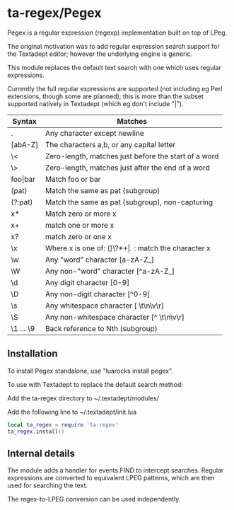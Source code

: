 ta-regex/Pegex
==============

Pegex is a regular expression (regexp) implementation built on top of LPeg.

The original motivation was to add regular expression search support for
the Textadept editor; however the underlying engine is generic.

This module replaces the default text search with one which uses regular
expressions.

Currently the full regular expressions are supported (not including eg Perl
extensions, though some are planned); this is more than the subset supported
natively in Textadept (which eg don't include "|").

| Syntax | Matches |
|--------|---------|
| .      | Any character except newline |
| [abA-Z]| The characters a,b, or any capital letter |
| \\<     | Zero-length, matches just before the start of a word |
| \\>     | Zero-length, matches just after the end of a word |
| foo&#124;bar      | Match foo or bar |
| (pat)  | Match the same as pat (subgroup) |
| (?:pat)  | Match the same as pat (subgroup), non-capturing |
| x*     | Match zero or more x |
| x+     | match one or more x |
| x?     | match zero or one x |
| \\x     | Where x is one of: ()\\?*+&#124;. : match the character x |
| \\w     | Any "word" character [a-zA-Z_] |
| \\W     | Any non-"word" character [^a-zA-Z_] |
| \\d     | Any digit character [0-9] |
| \\D     | Any non-digit character [^0-9] |
| \\s     | Any whitespace character [ \\t\\n\\v\\r] |
| \\S     | Any non-whitespace character [^ \\t\\n\\v\\r] |
| \\1 ... \\9 | Back reference to Nth (subgroup) |

Installation
------------
To install Pegex standalone, use "luarocks install pegex".

To use with Textadept to replace the default search method:

Add the ta-regex directory to ~/.textadept/modules/

Add the following line to ~/.textadept/init.lua

```lua
local ta_regex = require 'ta-regex'
ta_regex.install()
```

Internal details
----------------
The module adds a handler for events.FIND to intercept searches.  Regular
expressions are converted to equivalent LPEG patterns, which are then used
for searching the text.

The regex-to-LPEG conversion can be used independently.